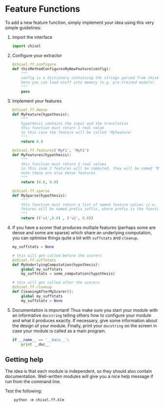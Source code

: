 # Feature Functions

To add a new feature function, simply implement your idea using this very simple guidelines:

1. Import the interface
	
	```python
	import chisel
	```

2. Configure your extractor

	```python
	@chisel.ff.configure
	def thisMethodConfiguresMyNewFeature(config):
    	"""
	    config is a dictionary containing the strings parsed from chisel's config.ini
    	here you can load stuff into memory (e.g. pre-trained models)
	    """
    	pass
	```

3. Implement your features

	```python
	@chisel.ff.dense
	def MyFeature(hypothesis):
    	"""
	    hypothesis contains the input and the translation
    	this function must return 1 real value
	    in this case the feature will be called 'MyFeature'
    	"""
	    return 0.0
	
	@chisel.ff.features('MyF1', 'MyF2')
	def MyFeatures(hypothesis):
    	"""
	    this function must return 2 real values 
    	in this case 2 features will be computed, they will be named 'MyF1' and 'MyF2', respectively
	    note these are also dense features
    	"""
	    return (0.0, 0.0)

	@chisel.ff.sparse
	def MySparse(hypothesis):
    	"""
	    this function must return a list of named feature values (i.e. pairs of the kind (suffix, fvalue))
    	fetures will be named prefix_suffix, where prefix is the function's name (e.g. MySparse)
	    """
    	return (('v1',0.0) , ('v2', 0.0))
	```

4. If you have a scorer that produces multiple features (perhaps some are dense and some are sparse) which share an underlying computation, you can optimise things quite a bit with `suffstats` and `cleanup`.
	```python
	my_suffstats = None
	
	# this will get called before the scorers
	@chisel.ff.suffstats
	def MyUnderlyingComputation(hypothesis):
		global my_suffstats
		my_suffstats = some_computation(hypothesis)
	
	# this will get called after the scorers
	@chisel.ff.cleanup
	def CleaningAfterMyScorer():
		global my_suffstats
		my_suffstats = None
	```

5. Documentation is important! Thus make sure you start your module with an informative `docstring` telling others how to configure your module and what it produces exactly. If necessary, give some information about the design of your module. Finally, print your `docstring` on the screen in case your module is called as a main program.
    ```python
    if __name__ == '__main__':
        print __doc__
    ```

## Getting help

The idea is that each module is independent, so they should also contain documentation. Well-written modules will give you a nice help message if run from the command line. 

Test the following:

		python -m chisel.ff.klm
